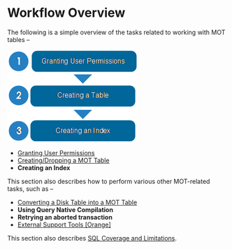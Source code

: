# Workflow Overview<a name="EN-US_TOPIC_0257867377"></a>

The following is a simple overview of the tasks related to working with MOT tables –

![](figures/en-us_image_0257713448.png)

-   [Granting User Permissions](granting-user-permissions.md#EN-US_TOPIC_0257867378)
-   [Creating/Dropping a MOT Table](creating-dropping-a-mot-table.md#EN-US_TOPIC_0257867379)
-   **Creating an Index**

This section also describes how to perform various other MOT-related tasks, such as –

-   [Converting a Disk Table into a MOT Table](converting-a-disk-table-into-a-mot-table.md#EN-US_TOPIC_0257867381)
-   **Using Query Native Compilation**
-   **Retrying an aborted transaction**<u></u>
-   [External Support Tools \[Orange\]](external-support-tools-orange.md#EN-US_TOPIC_0257867387)<u></u>

This section also describes  [SQL Coverage and Limitations](sql-coverage-and-limitations.md#EN-US_TOPIC_0257867392).

